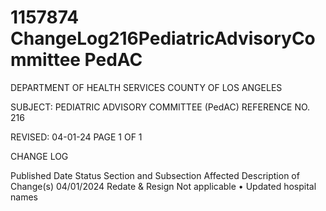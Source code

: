 # 1157874 ChangeLog216PediatricAdvisoryCommittee PedAC

DEPARTMENT OF HEALTH SERVICES 
COUNTY OF LOS ANGELES 
  
SUBJECT: PEDIATRIC ADVISORY COMMITTEE (PedAC) REFERENCE NO. 216 
  
 
 
REVISED: 04-01-24 PAGE 1 OF 1  
 
CHANGE LOG 
 
Published 
Date 
Status Section and 
Subsection Affected 
Description of Change(s) 
04/01/2024 Redate & 
Resign 
Not applicable 
• Updated hospital names
